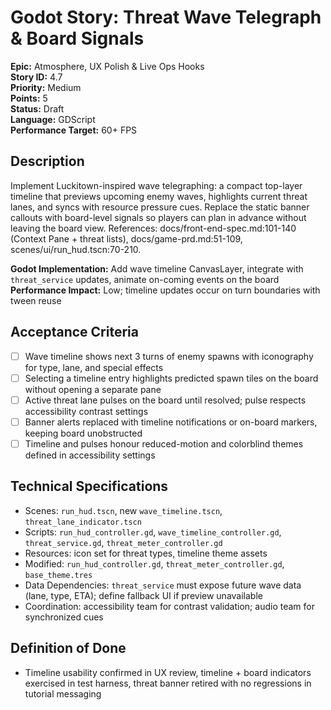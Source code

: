 # Godot Story: Threat Wave Telegraph & Board Signals

**Epic:** Atmosphere, UX Polish & Live Ops Hooks  
**Story ID:** 4.7  
**Priority:** Medium  
**Points:** 5  
**Status:** Draft  
**Language:** GDScript  
**Performance Target:** 60+ FPS

## Description
Implement Luckitown-inspired wave telegraphing: a compact top-layer timeline that previews upcoming enemy waves, highlights current threat lanes, and syncs with resource pressure cues. Replace the static banner callouts with board-level signals so players can plan in advance without leaving the board view. References: docs/front-end-spec.md:101-140 (Context Pane + threat lists), docs/game-prd.md:51-109, scenes/ui/run_hud.tscn:70-210.

**Godot Implementation:** Add wave timeline CanvasLayer, integrate with `threat_service` updates, animate on-coming events on the board  
**Performance Impact:** Low; timeline updates occur on turn boundaries with tween reuse

## Acceptance Criteria
- [ ] Wave timeline shows next 3 turns of enemy spawns with iconography for type, lane, and special effects
- [ ] Selecting a timeline entry highlights predicted spawn tiles on the board without opening a separate pane
- [ ] Active threat lane pulses on the board until resolved; pulse respects accessibility contrast settings
- [ ] Banner alerts replaced with timeline notifications or on-board markers, keeping board unobstructed
- [ ] Timeline and pulses honour reduced-motion and colorblind themes defined in accessibility settings

## Technical Specifications
- Scenes: `run_hud.tscn`, new `wave_timeline.tscn`, `threat_lane_indicator.tscn`
- Scripts: `run_hud_controller.gd`, `wave_timeline_controller.gd`, `threat_service.gd`, `threat_meter_controller.gd`
- Resources: icon set for threat types, timeline theme assets
- Modified: `run_hud_controller.gd`, `threat_meter_controller.gd`, `base_theme.tres`
- Data Dependencies: `threat_service` must expose future wave data (lane, type, ETA); define fallback UI if preview unavailable
- Coordination: accessibility team for contrast validation; audio team for synchronized cues

## Definition of Done
- Timeline usability confirmed in UX review, timeline + board indicators exercised in test harness, threat banner retired with no regressions in tutorial messaging
